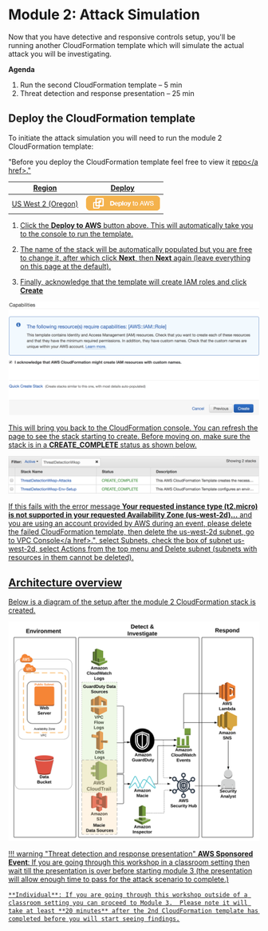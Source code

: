 # Module 2: Attack Simulation

Now that you have detective and responsive controls setup, you'll be running another CloudFormation template which will simulate the actual attack you will be investigating.

**Agenda**

1. Run the second CloudFormation template – 5 min
2. Threat detection and response presentation – 25 min

## Deploy the CloudFormation template

To initiate the attack simulation you will need to run the module 2 CloudFormation template: 

"Before you deploy the CloudFormation template feel free to view it <a href="https://github.com/aws-samples/aws-scaling-threat-detection-workshop/blob/master/templates/02-attack-simulation.yml" target="_blank">repo</a href>."

Region| Deploy
------|-----
US West 2 (Oregon) | <a href="https://console.aws.amazon.com/cloudformation/home?region=us-west-2#/stacks/new?stackName=ThreatDetectionWksp-Attacks&templateURL=https://s3-us-west-2.amazonaws.com/sa-security-specialist-workshops-us-west-2/threat-detect-workshop/staging/02-attack-simulation.yml" target="_blank">![Deploy Module 2 in us-west-2](./images/deploy-to-aws.png)</a>

1. Click the **Deploy to AWS** button above.  This will automatically take you to the console to run the template.  

2. The name of the stack will be automatically populated but you are free to change it, after which click **Next**, then **Next** again (leave everything on this page at the default).  

3. Finally, acknowledge that the template will create IAM roles and click **Create**

![IAM Capabilities](./images/iam-capabilities.png)

This will bring you back to the CloudFormation console. You can refresh the page to see the stack starting to create. Before moving on, make sure the stack is in a **CREATE_COMPLETE** status as shown below.

![Stack Complete](./images/02-stack-complete.png)

If this fails with the error message **Your requested instance type (t2.micro) is not supported in your requested Availability Zone (us-west-2d)…** and you are using an account provided by AWS during an event, please delete the failed CloudFormation template, then delete the us-west-2d subnet, go to <a href="https://us-west-2.console.aws.amazon.com/vpc/home" target="_blank">VPC Console</a href>.",  select Subnets, check the box of subnet us-west-2d, select Actions from the top menu and Delete subnet (subnets with resources in them cannot be deleted).

## Architecture overview

Below is a diagram of the setup after the module 2 CloudFormation stack is created.

![Module 2 Diagram](./images/02-diagram-module2-3.png)

!!! warning "Threat detection and response presentation"
    **AWS Sponsored Event**: If you are going through this workshop in a classroom setting then wait till the presentation is over before starting module 3 (the presentation will allow enough time to pass for the attack scenario to complete.)

    **Individual**: If you are going through this workshop outside of a classroom setting you can proceed to Module 3.  Please note it will take at least **20 minutes** after the 2nd CloudFormation template has completed before you will start seeing findings.
